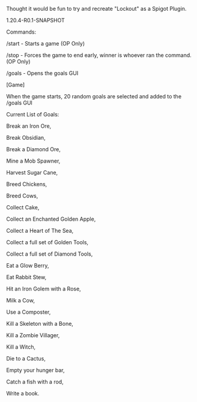 Thought it would be fun to try and recreate "Lockout" as a Spigot Plugin.

1.20.4-R0.1-SNAPSHOT


Commands:

/start - Starts a game (OP Only)

/stop - Forces the game to end early, winner is whoever ran the command. (OP Only)

/goals - Opens the goals GUI

[Game]

When the game starts, 20 random goals are selected and added to the /goals GUI

Current List of Goals:

Break an Iron Ore, 

Break Obsidian, 

Break a Diamond Ore,

Mine a Mob Spawner,

Harvest Sugar Cane, 

Breed Chickens, 

Breed Cows,

Collect Cake, 

Collect an Enchanted Golden Apple, 

Collect a Heart of The Sea, 

Collect a full set of Golden Tools, 

Collect a full set of Diamond Tools,

Eat a Glow Berry, 

Eat Rabbit Stew, 

Hit an Iron Golem with a Rose, 

Milk a Cow, 

Use a Composter, 

Kill a Skeleton with a Bone, 

Kill a Zombie Villager, 

Kill a Witch, 

Die to a Cactus, 

Empty your hunger bar, 

Catch a fish with a rod, 

Write a book.
